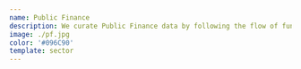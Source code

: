 ```yaml
---
name: Public Finance
description: We curate Public Finance data by following the flow of funds through budgets all the way through to public procurements. We are working on open source tools tools to track, visualize, and analyze this information.
image: ./pf.jpg
color: '#096C90'
template: sector
---
```

